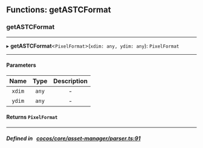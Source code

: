 ## Functions: getASTCFormat

### getASTCFormat


___
▸ **getASTCFormat**<`PixelFormat`\>(`xdim: any, ydim: any`): `PixelFormat`
___


#### Parameters

| Name | Type | Description |
| :------: | :------: | :------: |
| `xdim` | `any` | - |
| `ydim` | `any` | - |

#### Returns `PixelFormat` 
___


##### Defined in &nbsp;   [cocos/core/asset-manager/parser.ts:91](https://github.com/cocos-creator/engine/blob/c7bf6b8a9/cocos/core/asset-manager/parser.ts#L91)&nbsp;
